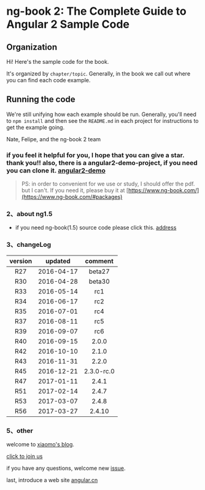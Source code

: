 # ng-book 2: The Complete Guide to Angular 2 Sample Code

## Organization

Hi! Here's the sample code for the book.

It's organized by `chapter/topic`. Generally, in the book we call out where you can find each code example. 

## Running the code

We're still unifying how each example should be run. Generally, you'll need to `npm install` and then see the `README.md` in each project for instructions to get the example going.

Nate, Felipe, and the ng-book 2 team

### if you feel it helpful for you, I hope that you can give a star. thank you!! also, there is a angular2-demo-project, if you need you can clone it. [angular2-demo](https://github.com/qq83387856/angular2-demo)
>PS: in order to convenient for we use or study, I should offer the pdf. but I can't. If you need it, please buy it at [https://www.ng-book.com/](https://www.ng-book.com/#packages)

### 2、about ng1.5   
* if you need ng-book(1.5) source code please click this. [address](https://github.com/AngularLovers/angularjs/tree/master)

### 3、changeLog   


| version |updated|comment|
|:----:|:----:|:----:|
| R27|2016-04-17|beta27|
| R30|2016-04-28|beta30|
| R33|2016-05-14|rc1|
| R34|2016-06-17|rc2|
| R35|2016-07-01|rc4|
| R37|2016-08-11|rc5|
| R39|2016-09-07|rc6|
| R40|2016-09-15|2.0.0|
| R42|2016-10-10|2.1.0|
| R43|2016-11-31|2.2.0|
| R45|2016-12-21|2.3.0-rc.0|
| R47|2017-01-11|2.4.1|
| R51|2017-02-14|2.4.7|
| R53|2017-03-07|2.4.8|
| R56|2017-03-27|2.4.10|



### 5、other
welcome to [xiaomo's blog](https://xiaomo.info).

[click to join us](http://jq.qq.com/?_wv=1027&k=29LUKS8)

if you have any questions, welcome new [issue](https://github.com/syoubaku/angular2/issues).

last, introduce a web site [angular.cn](http://angular.cn)
